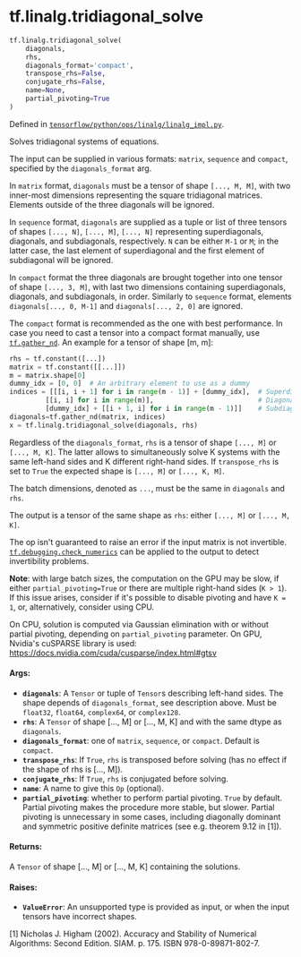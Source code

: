 <div itemscope itemtype="http://developers.google.com/ReferenceObject">
<meta itemprop="name" content="tf.linalg.tridiagonal_solve" />
<meta itemprop="path" content="Stable" />
</div>

# tf.linalg.tridiagonal_solve

``` python
tf.linalg.tridiagonal_solve(
    diagonals,
    rhs,
    diagonals_format='compact',
    transpose_rhs=False,
    conjugate_rhs=False,
    name=None,
    partial_pivoting=True
)
```



Defined in [`tensorflow/python/ops/linalg/linalg_impl.py`](/code/stable/tensorflow/python/ops/linalg/linalg_impl.py).

Solves tridiagonal systems of equations.

The input can be supplied in various formats: `matrix`, `sequence` and
`compact`, specified by the `diagonals_format` arg.

In `matrix` format, `diagonals` must be a tensor of shape `[..., M, M]`, with
two inner-most dimensions representing the square tridiagonal matrices.
Elements outside of the three diagonals will be ignored.

In `sequence` format, `diagonals` are supplied as a tuple or list of three
tensors of shapes `[..., N]`, `[..., M]`, `[..., N]` representing
superdiagonals, diagonals, and subdiagonals, respectively. `N` can be either
`M-1` or `M`; in the latter case, the last element of superdiagonal and the
first element of subdiagonal will be ignored.

In `compact` format the three diagonals are brought together into one tensor
of shape `[..., 3, M]`, with last two dimensions containing superdiagonals,
diagonals, and subdiagonals, in order. Similarly to `sequence` format,
elements `diagonals[..., 0, M-1]` and `diagonals[..., 2, 0]` are ignored.

The `compact` format is recommended as the one with best performance. In case
you need to cast a tensor into a compact format manually, use <a href="../../tf/gather_nd.md"><code>tf.gather_nd</code></a>.
An example for a tensor of shape [m, m]:

```python
rhs = tf.constant([...])
matrix = tf.constant([[...]])
m = matrix.shape[0]
dummy_idx = [0, 0]  # An arbitrary element to use as a dummy
indices = [[[i, i + 1] for i in range(m - 1)] + [dummy_idx],  # Superdiagonal
         [[i, i] for i in range(m)],                          # Diagonal
         [dummy_idx] + [[i + 1, i] for i in range(m - 1)]]    # Subdiagonal
diagonals=tf.gather_nd(matrix, indices)
x = tf.linalg.tridiagonal_solve(diagonals, rhs)
```

Regardless of the `diagonals_format`, `rhs` is a tensor of shape `[..., M]` or
`[..., M, K]`. The latter allows to simultaneously solve K systems with the
same left-hand sides and K different right-hand sides. If `transpose_rhs`
is set to `True` the expected shape is `[..., M]` or `[..., K, M]`.

The batch dimensions, denoted as `...`, must be the same in `diagonals` and
`rhs`.

The output is a tensor of the same shape as `rhs`: either `[..., M]` or
`[..., M, K]`.

The op isn't guaranteed to raise an error if the input matrix is not
invertible. <a href="../../tf/debugging/check_numerics.md"><code>tf.debugging.check_numerics</code></a> can be applied to the output to
detect invertibility problems.

**Note**: with large batch sizes, the computation on the GPU may be slow, if
either `partial_pivoting=True` or there are multiple right-hand sides
(`K > 1`). If this issue arises, consider if it's possible to disable pivoting
and have `K = 1`, or, alternatively, consider using CPU.

On CPU, solution is computed via Gaussian elimination with or without partial
pivoting, depending on `partial_pivoting` parameter. On GPU, Nvidia's cuSPARSE
library is used: https://docs.nvidia.com/cuda/cusparse/index.html#gtsv

#### Args:

* <b>`diagonals`</b>: A `Tensor` or tuple of `Tensor`s describing left-hand sides. The
    shape depends of `diagonals_format`, see description above. Must be
    `float32`, `float64`, `complex64`, or `complex128`.
* <b>`rhs`</b>: A `Tensor` of shape [..., M] or [..., M, K] and with the same dtype as
    `diagonals`.
* <b>`diagonals_format`</b>: one of `matrix`, `sequence`, or `compact`. Default is
    `compact`.
* <b>`transpose_rhs`</b>: If `True`, `rhs` is transposed before solving (has no effect
    if the shape of rhs is [..., M]).
* <b>`conjugate_rhs`</b>: If `True`, `rhs` is conjugated before solving.
* <b>`name`</b>:  A name to give this `Op` (optional).
* <b>`partial_pivoting`</b>: whether to perform partial pivoting. `True` by default.
    Partial pivoting makes the procedure more stable, but slower. Partial
    pivoting is unnecessary in some cases, including diagonally dominant and
    symmetric positive definite matrices (see e.g. theorem 9.12 in [1]).


#### Returns:

A `Tensor` of shape [..., M] or [..., M, K] containing the solutions.


#### Raises:

* <b>`ValueError`</b>: An unsupported type is provided as input, or when the input
  tensors have incorrect shapes.

[1] Nicholas J. Higham (2002). Accuracy and Stability of Numerical Algorithms:
Second Edition. SIAM. p. 175. ISBN 978-0-89871-802-7.